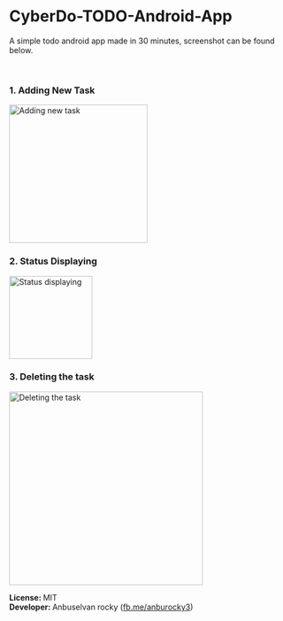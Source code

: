 # CyberDo-TODO-Android-App
<p>A simple todo android app made in 30 minutes, screenshot can be found below.</p>
<br>
	<h3>1. Adding New Task </h3>
<img src="https://preview.ibb.co/iArGx6/1.jpg" width="250" alt="Adding new task">
	<h3>2. Status Displaying</h3>
<img src="https://preview.ibb.co/m3Twx6/2.jpg" width="150" alt="Status displaying">
	<h3>3. Deleting the task</h3>
<img src="https://preview.ibb.co/j9G5qR/3.jpg" width="350" alt="Deleting the task">

<strong>License: </strong> MIT  <br>
<strong>Developer: </strong> Anbuselvan rocky (<a href="https://facebook.com/anburocky3">fb.me/anburocky3</a>)